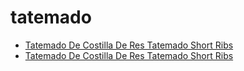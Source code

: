 # tatemado

 * [Tatemado De Costilla De Res Tatemado Short Ribs](../../index/t/tatemado-de-costilla-de-res-tatemado-short-ribs-51110270.json)
 * [Tatemado De Costilla De Res Tatemado Short Ribs](../../index/t/tatemado-de-costilla-de-res-tatemado-short-ribs-51110270.json)
